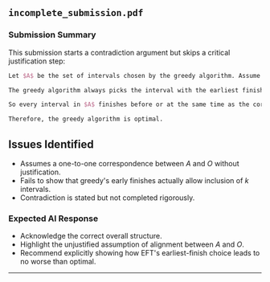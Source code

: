 ## `incomplete_submission.pdf`

### Submission Summary

This submission starts a contradiction argument but skips a critical justification step:

```latex
Let $A$ be the set of intervals chosen by the greedy algorithm. Assume for contradiction that there exists another set $O$ with more non-overlapping intervals.

The greedy algorithm always picks the interval with the earliest finish time. This ensures that we leave the maximum possible room for the rest of the intervals.

So every interval in $A$ finishes before or at the same time as the corresponding interval in $O$. Hence, $A$ should be able to contain at least as many intervals as $O$.

Therefore, the greedy algorithm is optimal.
```
## Issues Identified

- Assumes a one-to-one correspondence between $A$ and $O$ without justification.
- Fails to show that greedy's early finishes actually allow inclusion of $k$ intervals.
- Contradiction is stated but not completed rigorously.

### Expected AI Response

- Acknowledge the correct overall structure.
- Highlight the unjustified assumption of alignment between $A$ and $O$.
- Recommend explicitly showing how EFT's earliest-finish choice leads to no worse than optimal.

---
